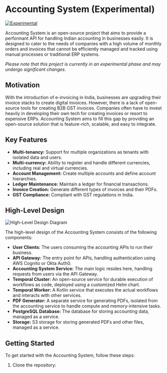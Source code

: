# Accounting System (Experimental)

[![Experimental](https://img.shields.io/badge/status-experimental-orange)](https://github.com/your-repo/accounting-system)

Accounting System is an open-source project that aims to provide a performant API for handling Indian accounting in businesses easily. It is designed to cater to the needs of companies with a high volume of monthly orders and invoices that cannot be efficiently managed and tracked using manual processes or traditional ERP systems.

*Please note that this project is currently in an experimental phase and may undergo significant changes.*

## Motivation

With the introduction of e-invoicing in India, businesses are upgrading their invoice stacks to create digital invoices. However, there is a lack of open-source tools for creating B2B GST invoices. Companies often have to invest heavily in developing their own tech for creating invoices or resort to expensive ERPs. Accounting System aims to fill this gap by providing an open-source solution that is feature-rich, scalable, and easy to integrate.

## Key Features

- **Multi-tenancy:** Support for multiple organizations as tenants with isolated data and users.
- **Multi-currency:** Ability to register and handle different currencies, including real and virtual currencies.
- **Account Management:** Create multiple accounts and define account hierarchies.
- **Ledger Maintenance:** Maintain a ledger for financial transactions.
- **Invoice Creation:** Generate different types of invoices and their PDFs.
- **GST Compliance:** Compliant with GST regulations in India.

## High-Level Design

![High-Level Design Diagram](https://i.imgur.com/hLD4DiB.png)

The high-level design of the Accounting System consists of the following components:

- **User Clients:** The users consuming the accounting APIs to run their business.
- **API Gateway:** The entry point for APIs, handling authentication using AWS Cognito or Okta Auth0.
- **Accounting System Service:** The main logic resides here, handling requests from users via the API Gateway.
- **Temporal Cluster:** An open-source service for durable execution of workflows as code, deployed using a customized Helm chart.
- **Temporal Worker:** A Kotlin service that executes the actual workflows and interacts with other services.
- **PDF Generator:** A separate service for generating PDFs, isolated from the accounting service to handle compute and memory-intensive tasks.
- **PostgreSQL Database:** The database for storing accounting data, managed as a service.
- **Storage:** S3 storage for storing generated PDFs and other files, managed as a service.

## Getting Started

To get started with the Accounting System, follow these steps:

1. Clone the repository:
